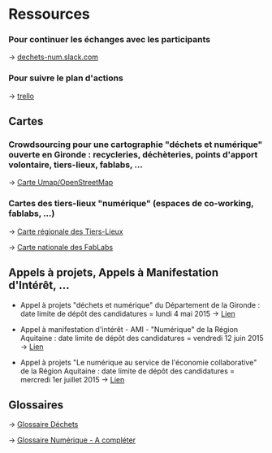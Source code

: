 # Ressources

### Pour continuer les échanges avec les participants

-> [dechets-num.slack.com](dechets-num.slack.com)

### Pour suivre le plan d'actions

-> [trello](https://trello.com/b/ADdL7CIZ/dechets-num)

## Cartes

### Crowdsourcing pour une cartographie "déchets et numérique" ouverte en Gironde : recycleries, déchèteries, points d'apport volontaire, tiers-lieux, fablabs, ...

-> [Carte Umap/OpenStreetMap](http://umap.openstreetmap.fr/fr/map/dechets-et-numerique_31735#9/44.8383/-0.6317)

### Cartes des tiers-lieux "numérique" (espaces de co-working, fablabs, ...)

-> [Carte régionale des Tiers-Lieux](http://coop.tierslieux.net/espace-ouverts-et-en-projets/)

-> [Carte nationale des FabLabs](http://www.makery.info/map-labs/)

## Appels à projets, Appels à Manifestation d'Intérêt, ...

+ Appel à projets "déchets et numérique" du Département de la Gironde : date limite de dépôt des candidatures = lundi 4 mai 2015 -> [Lien](http://www.gironde.fr/jcms/cgw_74981/appel-a-projets-dechets-et-numerique)

+ Appel à manifestation d'intérêt - AMI - "Numérique" de la Région Aquitaine : date limite de dépôt des candidatures = vendredi 12 juin 2015 -> [Lien](http://les-aides.aquitaine.fr/article1141.html)

+ Appel à projets "Le numérique au service de l'économie collaborative" de la Région Aquitaine : date limite de dépôt des candidatures = mercredi 1er juillet 2015 -> [Lien](http://les-aides.aquitaine.fr/article1154.html)

## Glossaires

-> [Glossaire Déchets](http://dechets-num.meteor.com/contributions/scopyleft/dechets-num-contribution/Glossaire-dechets)

-> [Glossaire Numérique - A compléter](http://dechets-num.meteor.com/contributions/scopyleft/dechets-num-contribution/Glossaire-numerique)

